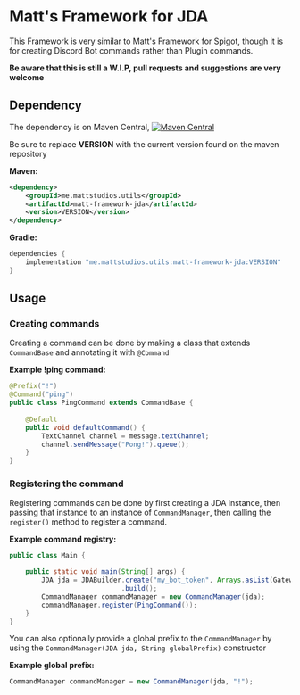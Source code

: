 # Matt's Framework for JDA
This Framework is very similar to Matt's Framework for Spigot, though it is for creating Discord Bot commands rather than Plugin commands.

**Be aware that this is still a W.I.P, pull requests and suggestions are very welcome**
## Dependency
The dependency is on Maven Central, [![Maven Central](https://img.shields.io/maven-central/v/me.mattstudios.utils/matt-framework-jda.svg?label=Maven%20Central)](https://search.maven.org/search?q=g:%22me.mattstudios.utils%22%20AND%20a:%22matt-framework-jda%22)

Be sure to replace **VERSION** with the current version found on the maven repository

**Maven:**
```xml
<dependency>
    <groupId>me.mattstudios.utils</groupId>
    <artifactId>matt-framework-jda</artifactId>
    <version>VERSION</version>
</dependency>
```

**Gradle:**
```groovy
dependencies {
    implementation "me.mattstudios.utils:matt-framework-jda:VERSION"
}
```

## Usage

### Creating commands
Creating a command can be done by making a class that extends `CommandBase` and annotating it with `@Command`

**Example !ping command:**

```java
@Prefix("!")
@Command("ping")
public class PingCommand extends CommandBase {
    
    @Default
    public void defaultCommand() {
        TextChannel channel = message.textChannel;
        channel.sendMessage("Pong!").queue();
    }
}
```

### Registering the command
Registering commands can be done by first creating a JDA instance, then passing that instance to an instance of `CommandManager`, then calling the `register()` method to register a command.

**Example command registry:**
```java
public class Main {

    public static void main(String[] args) {
        JDA jda = JDABuilder.create("my_bot_token", Arrays.asList(GatewayIntent.EXAMPLE))
                            .build();
        CommandManager commandManager = new CommandManager(jda);
        commandManager.register(PingCommand());
    }
}
```
You can also optionally provide a global prefix to the `CommandManager` by using the `CommandManager(JDA jda, String globalPrefix)` constructor

**Example global prefix:**
```java
CommandManager commandManager = new CommandManager(jda, "!");
```